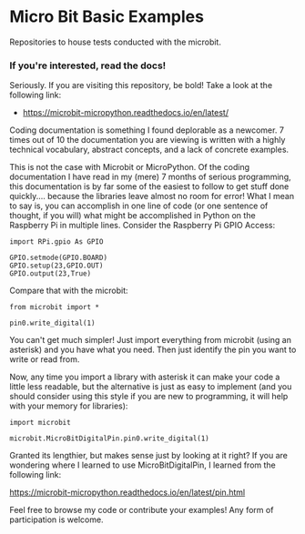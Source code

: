 # Micro Bit Basic Examples

Repositories to house tests conducted with the microbit.

### If you're interested, read the docs!

Seriously. If you are visiting this repository, be bold! Take a look at the following link:
* https://microbit-micropython.readthedocs.io/en/latest/

Coding documentation is something I found deplorable as a newcomer. 7 times out of 10 the documentation you are viewing is written with a highly technical vocabulary, abstract concepts, and a lack of concrete examples.  

This is not the case with Microbit or MicroPython. Of the coding documentation I have read in my (mere) 7 months of serious programming, this documentation is by far some of the easiest to follow to get stuff done quickly.... because the libraries leave almost no room for error!  What I mean to say is, you can accomplish in one line of code (or one sentence of thought, if you will) what might be accomplished in Python on the Raspberry Pi in multiple lines.  Consider the Raspberry Pi GPIO Access:
```
import RPi.gpio As GPIO

GPIO.setmode(GPIO.BOARD)
GPIO.setup(23,GPIO.OUT)
GPIO.output(23,True)
```

Compare that with the microbit:

```
from microbit import *

pin0.write_digital(1)
```

You can't get much simpler!  Just import everything from microbit (using an asterisk) and you have what you need.  Then just identify the pin you want to write or read from.

Now, any time you import a library with asterisk it can make your code a little less readable, but the alternative is just as easy to implement (and you should consider using this style if you are new to programming, it will help with your memory for libraries):
```
import microbit

microbit.MicroBitDigitalPin.pin0.write_digital(1)
```
Granted its lengthier, but makes sense just by looking at it right?  If you are wondering where I learned to use MicroBitDigitalPin, I learned from the following link:

https://microbit-micropython.readthedocs.io/en/latest/pin.html

Feel free to browse my code or contribute your examples! Any form of participation is welcome.
